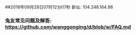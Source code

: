 ##2018年09月28日07时12分07秒 新址: 104.248.164.98
### 兔友常见问题及解答: https://github.com/wanggonging/d/blob/w/FAQ.md
